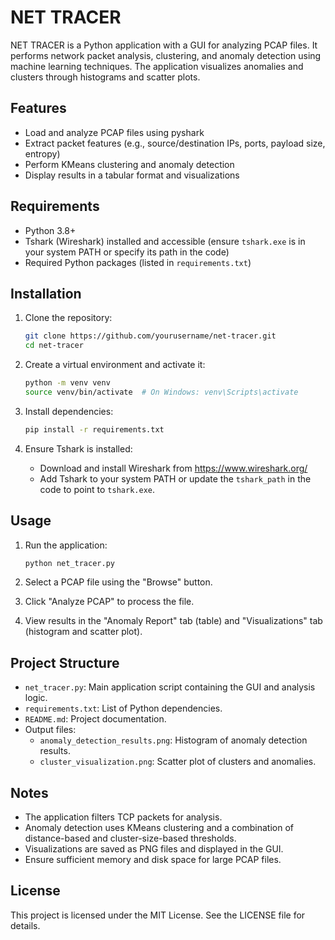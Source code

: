 # NET TRACER

NET TRACER is a Python application with a GUI  for analyzing PCAP files. It performs network packet analysis, clustering, and anomaly detection using machine learning techniques. The application visualizes anomalies and clusters through histograms and scatter plots.

## Features

- Load and analyze PCAP files using pyshark
- Extract packet features (e.g., source/destination IPs, ports, payload size, entropy)
- Perform KMeans clustering and anomaly detection
- Display results in a tabular format and visualizations

## Requirements

- Python 3.8+
- Tshark (Wireshark) installed and accessible (ensure `tshark.exe` is in your system PATH or specify its path in the code)
- Required Python packages (listed in `requirements.txt`)

## Installation

1. Clone the repository:

   ```bash
   git clone https://github.com/yourusername/net-tracer.git
   cd net-tracer
   ```
2. Create a virtual environment and activate it:

   ```bash
   python -m venv venv
   source venv/bin/activate  # On Windows: venv\Scripts\activate
   ```
3. Install dependencies:

   ```bash
   pip install -r requirements.txt
   ```
4. Ensure Tshark is installed:
   - Download and install Wireshark from https://www.wireshark.org/
   - Add Tshark to your system PATH or update the `tshark_path` in the code to point to `tshark.exe`.

## Usage

1. Run the application:

   ```bash
   python net_tracer.py
   ```
2. Select a PCAP file using the "Browse" button.
3. Click "Analyze PCAP" to process the file.
4. View results in the "Anomaly Report" tab (table) and "Visualizations" tab (histogram and scatter plot).

## Project Structure

- `net_tracer.py`: Main application script containing the GUI and analysis logic.
- `requirements.txt`: List of Python dependencies.
- `README.md`: Project documentation.
- Output files:
  - `anomaly_detection_results.png`: Histogram of anomaly detection results.
  - `cluster_visualization.png`: Scatter plot of clusters and anomalies.

## Notes

- The application filters TCP packets for analysis.
- Anomaly detection uses KMeans clustering and a combination of distance-based and cluster-size-based thresholds.
- Visualizations are saved as PNG files and displayed in the GUI.
- Ensure sufficient memory and disk space for large PCAP files.

## License

This project is licensed under the MIT License. See the LICENSE file for details.
